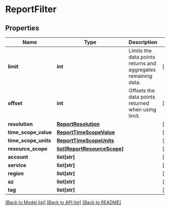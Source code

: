 # ReportFilter

## Properties
Name | Type | Description | Notes
------------ | ------------- | ------------- | -------------
**limit** | **int** | Limits the data points returns and aggregates remaining data. | [optional] 
**offset** | **int** | Offsets the data points returned when using limit. | [optional] 
**resolution** | [**ReportResolution**](ReportResolution.md) |  | [optional] 
**time_scope_value** | [**ReportTimeScopeValue**](ReportTimeScopeValue.md) |  | [optional] 
**time_scope_units** | [**ReportTimeScopeUnits**](ReportTimeScopeUnits.md) |  | [optional] 
**resource_scope** | [**list[ReportResourceScope]**](ReportResourceScope.md) |  | [optional] 
**account** | **list[str]** |  | [optional] 
**service** | **list[str]** |  | [optional] 
**region** | **list[str]** |  | [optional] 
**az** | **list[str]** |  | [optional] 
**tag** | **list[str]** |  | [optional] 

[[Back to Model list]](../README.md#documentation-for-models) [[Back to API list]](../README.md#documentation-for-api-endpoints) [[Back to README]](../README.md)


